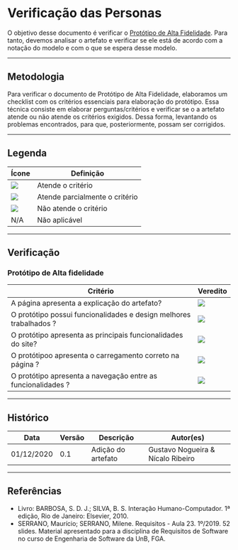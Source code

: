 # Verificação das Personas

O objetivo desse documento é verificar o [Protótipo de Alta Fidelidade](https://interacao-humano-computador.github.io/2020.1-Estagiarios.com/prototipo_de_alta_fidelidade/prototipo_de_alta_fidelidade/). Para tanto, devemos analisar o artefato e verificar se ele está de acordo com a notação do modelo e com o que se espera desse modelo.

---

## Metodologia

Para verificar o documento de Protótipo de Alta Fidelidade, elaboramos um checklist com os critérios essenciais para elaboração do protótipo. Essa técnica consiste em elaborar perguntas/critérios e verificar se o a artefato atende ou não atende os critérios exigidos. Dessa forma, levantando os problemas encontrados, para que, posteriormente, possam ser corrigidos.

---

## Legenda

| Ícone | Definição |
| ----- | --------- |
| <img src="../images/check.png"> | Atende o critério |
| <img src="../images/alert.png"> | Atende parcialmente o critério |
| <img src="../images/close.png"> | Não atende o critério |
| N/A | Não aplicável |

---

## Verificação

### Protótipo de Alta fidelidade

| Critério | Veredito |
| -------- | -------- |
| A página apresenta a explicação do artefato? | <img src="../images/check.png"> |
| O protótipo possui funcionalidades e design melhores trabalhados ?| <img src="../images/check.png"> |
| O protótipo apresenta as principais funcionalidades do site? | <img src="../images/check.png"> |
| O protótipoo apresenta o carregamento correto na página ? | <img src="../images/check.png"> |
| O protótipo apresenta a navegação entre as funcionalidades ? | <img src="../images/check.png"> |

---

## Histórico

| Data       | Versão | Descrição                            | Autor(es)                         |
| ---------- | ------ | ------------------------------------ | --------------------------------- |
| 01/12/2020 | 0.1    | Adição do artefato                   | Gustavo Nogueira & Nícalo Ribeiro |

---

## Referências

* Livro: BARBOSA, S. D. J.; SILVA, B. S. Interação Humano-Computador. 1ª edição, Rio de Janeiro: Elsevier, 2010.
* SERRANO, Maurício; SERRANO, Milene. Requisitos - Aula 23. 1º/2019. 52 slides. Material apresentado para a disciplina de Requisitos de Software no curso de Engenharia de Software da UnB, FGA.